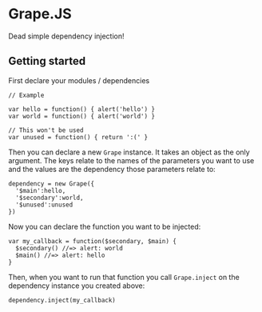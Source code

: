 Grape.JS
============

Dead simple dependency injection!

Getting started
-------------

First declare your modules / dependencies

    // Example

    var hello = function() { alert('hello') }
    var world = function() { alert('world') }

    // This won't be used
    var unused = function() { return ':(' }

Then you can declare a new `Grape` instance. It takes an object as the only argument. The keys relate to the names of the parameters you want to use and the values are the dependency those parameters relate to:

    dependency = new Grape({
      '$main':hello,
      '$secondary':world,
      '$unused':unused
    })

Now you can declare the function you want to be injected:

    var my_callback = function($secondary, $main) {
      $secondary() //=> alert: world
      $main() //=> alert: hello
    }

Then, when you want to run that function you call `Grape.inject` on the dependency instance you created above:

    dependency.inject(my_callback)